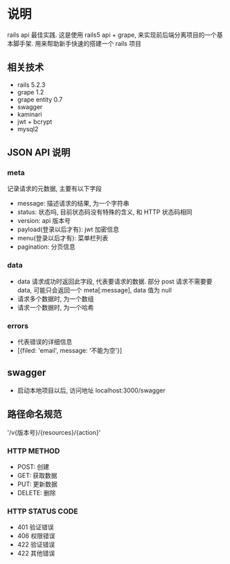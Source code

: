 # 说明

rails api 最佳实践. 
这是使用 rails5 api + grape, 来实现前后端分离项目的一个基本脚手架. 用来帮助新手快速的搭建一个 rails 项目


## 相关技术

- rails 5.2.3
- grape 1.2
- grape entity 0.7
- swagger 
- kaminari
- jwt + bcrypt
- mysql2 


## JSON API 说明

### meta
记录请求的元数据, 主要有以下字段

- message: 描述请求的结果, 为一个字符串
- status: 状态吗, 目前状态码没有特殊的含义, 和 HTTP 状态码相同
- version: api 版本号
- payload(登录以后才有): jwt 加密信息
- menu(登录以后才有): 菜单栏列表
- pagination: 分页信息

### data
- data 请求成功时返回此字段, 代表要请求的数据. 部分 post 请求不需要要 data, 可能只会返回一个 meta[:message], data 值为 null
- 请求多个数据时, 为一个数组
- 请求一个数据时, 为一个哈希

### errors
- 代表错误的详细信息
- [{filed: 'email', message: '不能为空'}]

## swagger 
- 启动本地项目以后, 访问地址 localhost:3000/swagger

## 路径命名规范

'/v{版本号}/{resources}/{action}'

### HTTP METHOD

- POST: 创建
- GET: 获取数据
- PUT: 更新数据
- DELETE: 删除

### HTTP STATUS CODE 

- 401 验证错误
- 406 权限错误
- 422 验证错误
- 422 其他错误 
